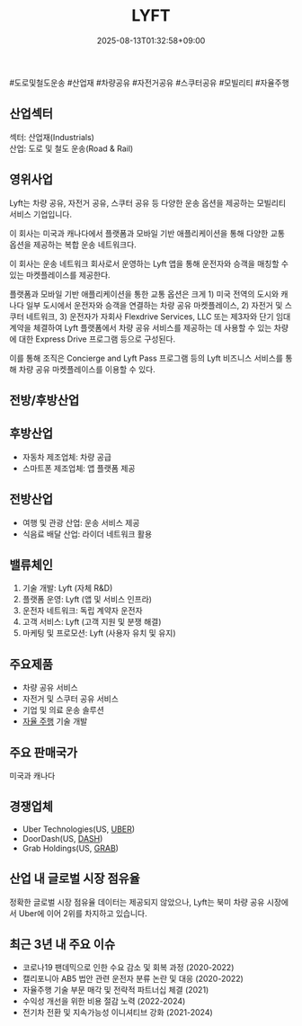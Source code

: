 ﻿---
title: "LYFT"
date: 2025-08-13T01:32:58+09:00
lastmod: 2025-08-13T01:32:58+09:00
type: docs
sidebar:
  open: true
weight: 540
---
<div style="display:none">
  <meta property="article:published_time" content="2025-08-12T16:32:58Z" />
  <meta property="article:modified_time" content="2025-08-12T16:32:58Z" />
</div>
#도로및철도운송 #산업재 #차량공유 #자전거공유 #스쿠터공유 #모빌리티 #자율주행 

## 산업섹터

섹터: 산업재(Industrials)  
산업: 도로 및 철도 운송(Road & Rail)

## 영위사업

Lyft는 차량 공유, 자전거 공유, 스쿠터 공유 등 다양한 운송 옵션을 제공하는 모빌리티 서비스 기업입니다.

이 회사는 미국과 캐나다에서 플랫폼과 모바일 기반 애플리케이션을 통해 다양한 교통 옵션을 제공하는 복합 운송 네트워크다.  

이 회사는 운송 네트워크 회사로서 운영하는 Lyft 앱을 통해 운전자와 승객을 매칭할 수 있는 마켓플레이스를 제공한다.  
  
플랫폼과 모바일 기반 애플리케이션을 통한 교통 옵션은 크게 1) 미국 전역의 도시와 캐나다 일부 도시에서 운전자와 승객을 연결하는 차량 공유 마켓플레이스, 2) 자전거 및 스쿠터 네트워크, 3) 운전자가 자회사 Flexdrive Services, LLC 또는 제3자와 단기 임대 계약을 체결하여 Lyft 플랫폼에서 차량 공유 서비스를 제공하는 데 사용할 수 있는 차량에 대한 Express Drive 프로그램 등으로 구성된다.  

이를 통해 조직은 Concierge and Lyft Pass 프로그램 등의 Lyft 비즈니스 서비스를 통해 차량 공유 마켓플레이스를 이용할 수 있다.

## 전방/후방산업

## 후방산업

- 자동차 제조업체: 차량 공급
- 스마트폰 제조업체: 앱 플랫폼 제공

## 전방산업

- 여행 및 관광 산업: 운송 서비스 제공
- 식음료 배달 산업: 라이더 네트워크 활용

## 밸류체인

1. 기술 개발: Lyft (자체 R&D)
2. 플랫폼 운영: Lyft (앱 및 서비스 인프라)
3. 운전자 네트워크: 독립 계약자 운전자
4. 고객 서비스: Lyft (고객 지원 및 분쟁 해결)
5. 마케팅 및 프로모션: Lyft (사용자 유치 및 유지)

## 주요제품

- 차량 공유 서비스
- 자전거 및 스쿠터 공유 서비스
- 기업 및 의료 운송 솔루션
- [자율 주행](/industry-study/자율-주행/) 기술 개발

## 주요 판매국가

미국과 캐나다

## 경쟁업체

- Uber Technologies(US, [UBER](/company-analysis/uber/))
- DoorDash(US, [DASH](/company-analysis/dash/))
- Grab Holdings(US, [GRAB](/company-analysis/grab/))

## 산업 내 글로벌 시장 점유율

정확한 글로벌 시장 점유율 데이터는 제공되지 않았으나, Lyft는 북미 차량 공유 시장에서 Uber에 이어 2위를 차지하고 있습니다.

## 최근 3년 내 주요 이슈

- 코로나19 팬데믹으로 인한 수요 감소 및 회복 과정 (2020-2022)
- 캘리포니아 AB5 법안 관련 운전자 분류 논란 및 대응 (2020-2022)
- 자율주행 기술 부문 매각 및 전략적 파트너십 체결 (2021)
- 수익성 개선을 위한 비용 절감 노력 (2022-2024)
- 전기차 전환 및 지속가능성 이니셔티브 강화 (2021-2024)
